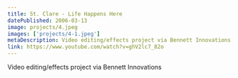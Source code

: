 ```yaml
---
title: St. Clare - Life Happens Here
datePublished: 2006-03-13
image: projects/4.jpeg
images: ['projects/4-1.jpeg']
metaDescription: Video editing/effects project via Bennett Innovations
link: https://www.youtube.com/watch?v=ghV2lc7_82o
---
```

Video editing/effects project via Bennett Innovations
